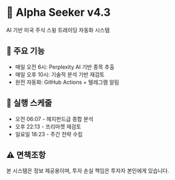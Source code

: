 # 🚀 Alpha Seeker v4.3

AI 기반 미국 주식 스윙 트레이딩 자동화 시스템

## 🎯 주요 기능
- 매일 오전 6시: Perplexity AI 기반 종목 추출
- 매일 오후 10시: 기술적 분석 기반 재검토
- 완전 자동화: GitHub Actions + 텔레그램 알림

## 📅 실행 스케줄
- 오전 06:07 - 헤지펀드급 종합 분석
- 오후 22:13 - 프리마켓 재검토
- 일요일 18:23 - 주간 전략 수립

## ⚠️ 면책조항
본 시스템은 정보 제공용이며, 투자 손실 책임은 투자자 본인에게 있습니다.
